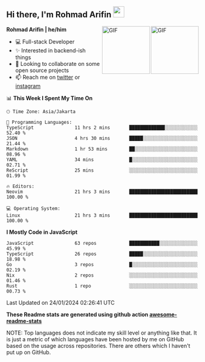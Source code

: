 ## Hi there, I'm Rohmad Arifin <img src="https://github.com/TheDudeThatCode/TheDudeThatCode/blob/master/Assets/Hi.gif" width="29px">

<img align="right" alt="GIF" height="125px" src="https://i.giphy.com/media/LMt9638dO8dftAjtco/200.webp" />
<img align="right" alt="GIF" height="125px" src="https://media3.giphy.com/media/ln7z2eWriiQAllfVcn/200w.webp" />

**Rohmad Arifin | he/him**

- 💻 Full-stack Developer
- ✨ Interested in backend-ish things
- 👯 Looking to collaborate on some open source projects
- 📫 Reach me on [twitter](https://twitter.com/arifinoid) or [instagram](https://instagram.com/arifinoid)

<!--
**arifinoid/arifinoid** is a ✨ _special_ ✨ repository because its `README.md` (this file) appears on your GitHub profile.

Here are some ideas to get you started:

- 🔭 I’m currently working on ...
- 🌱 I’m currently learning ...
- 👯 I’m looking to collaborate on ...
- 🤔 I’m looking for help with ...
- 💬 Ask me about ...
- 📫 How to reach me: ...
- 😄 Pronouns: ...
- ⚡ Fun fact: ...
-->

<!--START_SECTION:waka-->
📊 **This Week I Spent My Time On** 

```text
🕑︎ Time Zone: Asia/Jakarta

💬 Programming Languages: 
TypeScript               11 hrs 2 mins       █████████████░░░░░░░░░░░░   52.40 % 
JSON                     4 hrs 30 mins       █████░░░░░░░░░░░░░░░░░░░░   21.44 % 
Markdown                 1 hr 53 mins        ██░░░░░░░░░░░░░░░░░░░░░░░   08.96 % 
YAML                     34 mins             █░░░░░░░░░░░░░░░░░░░░░░░░   02.71 % 
ReScript                 25 mins             ░░░░░░░░░░░░░░░░░░░░░░░░░   01.99 % 

🔥 Editors: 
Neovim                   21 hrs 3 mins       █████████████████████████   100.00 % 

💻 Operating System: 
Linux                    21 hrs 3 mins       █████████████████████████   100.00 % 
```

**I Mostly Code in JavaScript** 

```text
JavaScript               63 repos            ███████████░░░░░░░░░░░░░░   45.99 % 
TypeScript               26 repos            █████░░░░░░░░░░░░░░░░░░░░   18.98 % 
Go                       3 repos             █░░░░░░░░░░░░░░░░░░░░░░░░   02.19 % 
Nix                      2 repos             ░░░░░░░░░░░░░░░░░░░░░░░░░   01.46 % 
Rust                     1 repo              ░░░░░░░░░░░░░░░░░░░░░░░░░   00.73 % 
```




 Last Updated on 24/01/2024 02:26:41 UTC
<!--END_SECTION:waka-->

**These Readme stats are generated using github action [awesome-readme-stats](https://github.com/anmol098/waka-readme-stats)**

NOTE: Top languages does not indicate my skill level or anything like that. It is just a metric of which languages have been hosted by me on GitHub based on the usage across repositories. There are others which I haven't put up on GitHub.

